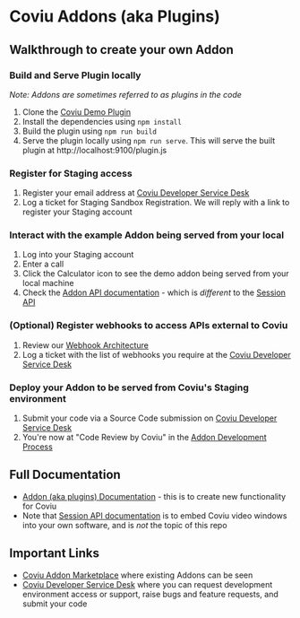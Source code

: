# Coviu Addons (aka Plugins)

## Walkthrough to create your own Addon

### Build and Serve Plugin locally
_Note: Addons are sometimes referred to as plugins in the code_
1. Clone the [Coviu Demo Plugin](https://github.com/coviu/coviu-addons)
2. Install the dependencies using `npm install`
3. Build the plugin using `npm run build`
4. Serve the plugin locally using `npm run serve`. This will serve the built plugin at http://localhost:9100/plugin.js

### Register for Staging access
1. Register your email address at [Coviu Developer Service Desk](https://coviu.atlassian.net/servicedesk/customer/portal/8/group/13)
2. Log a ticket for Staging Sandbox Registration. We will reply with a link to register your Staging account

### Interact with the example Addon being served from your local
1. Log into your Staging account
2. Enter a call
3. Click the Calculator icon to see the demo addon being served from your local machine
4. Check the [Addon API documentation](https://coviu.readme.io/docs) - which is _different_ to the [Session API](https://coviu.readme.io/reference)

### (Optional) Register webhooks to access APIs external to Coviu
1. Review our [Webhook Architecture](https://coviu.readme.io/docs/webhook-documentation) 
2. Log a ticket with the list of webhooks you require at the [Coviu Developer Service Desk](https://coviu.atlassian.net/servicedesk/customer/portal/8)

### Deploy your Addon to be served from Coviu's Staging environment
1. Submit your code via a Source Code submission on [Coviu Developer Service Desk](https://coviu.atlassian.net/servicedesk/customer/portal/8)
2. You're now at "Code Review by Coviu" in the [Addon Development Process](https://github.com/coviu/coviu-addons/wiki/Addon-development-process)

## Full Documentation
* [Addon (aka plugins) Documentation](https://coviu.readme.io/docs) - this is to create new functionality for Coviu
* Note that [Session API documentation](https://coviu.readme.io/docs/api-object) is to embed Coviu video windows into your own software, and is _not_ the topic of this repo

## Important Links 
* [Coviu Addon Marketplace](https://coviu.com/addons) where existing Addons can be seen
* [Coviu Developer Service Desk](https://coviu.atlassian.net/servicedesk/customer/portal/8) where you can request development environment access or support, raise bugs and feature requests, and submit your code
